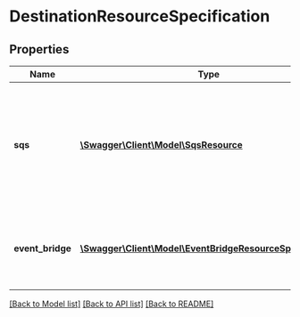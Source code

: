 # DestinationResourceSpecification

## Properties
Name | Type | Description | Notes
------------ | ------------- | ------------- | -------------
**sqs** | [**\Swagger\Client\Model\SqsResource**](SqsResource.md) | The information required to create an Amazon Simple Queue Service (SQS) queue destination. | [optional] 
**event_bridge** | [**\Swagger\Client\Model\EventBridgeResourceSpecification**](EventBridgeResourceSpecification.md) | The information required to create an Amazon EventBridge destination. | [optional] 

[[Back to Model list]](../README.md#documentation-for-models) [[Back to API list]](../README.md#documentation-for-api-endpoints) [[Back to README]](../README.md)



